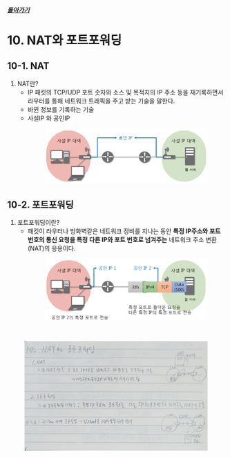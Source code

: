 ##### [돌아가기](./README.md)
# 10. NAT와 포트포워딩

## 10-1. NAT
1. NAT란?
    - IP 패킷의 TCP/UDP 포트 숫자와 소스 및 목적지의 IP 주소 등을 재기록하면서 라우터를 통해 네트워크 트래픽을 주고 받는 기술을 말한다.
    - 바뀐 정보를 기록하는 기술
    - 사설IP 와 공인IP<br>
        <figure>
        <img src="../imgsrc/NAT.png" width="400">
        </figure>

## 10-2. 포트포워딩
1. 포트포워딩이란?
    - 패킷이 라우터나 방화벽같은 네트워크 장비를 지나는 동안 **특정 IP주소와 포트 번호의 통신 요청을 특정 다른 IP와 포트 번호로 넘겨주는** 네트워크 주소 변환(NAT)의 응용이다.<br>
        <figure>
        <img src="../imgsrc/Portforwarding.PNG" width="400">
        </figure>




<br>

<figure>
<img src="../imgsrc/10_NAT.png" width="600">
</figure>